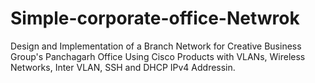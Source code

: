 # Simple-corporate-office-Netwrok
Design and Implementation of a Branch Network for Creative Business Group's Panchagarh Office Using Cisco Products with VLANs, Wireless Networks, Inter VLAN, SSH  and DHCP IPv4 Addressin.
